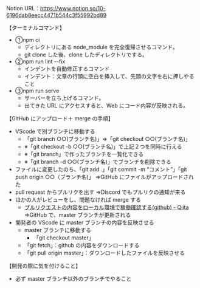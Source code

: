 Notion
URL：https://www.notion.so/10-6196dab8eecc4471b544c3f55992bd89


【ターミナルコマンド】
- ①npm ci
    - ディレクトリにある node_module を完全復帰させるコマンド。
    - git clone した後、clone したディレクトリでする。
- ②npm run lint --fix
    - インデントを自動修正するコマンド
    - インデント：文章の行頭に空白を挿入して、先頭の文字を右に押しやること
- ③npm run serve
    - サーバーを立ち上げるコマンド。
    - 出てきた URL にアクセスすると、Web にコード内容が反映される。


【GitHub にアップロード＋ merge の手順】
- VScode で別ブランチに移動する
  - 「git branch ○○(ブランチ名)」⇒「git checkout ○○(ブランチ名)」
  - ※「git checkout -b ○○(ブランチ名)」で上記２つを同時に行える
  - ※「git branch」で作ったブランチを一覧化できる
  - ※「git branch -d ○○(ブランチ名)」でブランチを削除できる
- ファイルに変更したのち、「git add .」「git commit -m “コメント”」「git push origin ○○（ブランチ名)」
⇒GitHub にファイルがアップロードされた
- pull request からプルリクを出す
⇒Discord でもプルリクの通知が来る
- ほかの人がレビューをし、問題なければ merge する
  - [プルリクエストの内容をローカル環境で稼働確認する(github) - Qiita](https://qiita.com/great084/items/ad74dd064a2c2bc47cff)
⇒GitHub で、master ブランチが更新される
- 開発者の VScode に master ブランチの内容を反映させる
  - master ブランチに移動する
    - 「git checkout master」
  - 「git fetch」：github の内容をダウンロードする
  - 「git pull origin master」：ダウンロードしたファイルを反映させる


【開発の際に気を付けること】
- 必ず master ブランチ以外のブランチでやること
